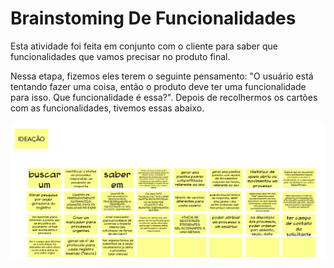 # Brainstoming De Funcionalidades

Esta atividade foi feita em conjunto com o cliente para saber que funcionalidades que vamos precisar no produto final.

Nessa etapa, fizemos eles terem o seguinte pensamento: "O usuário está tentando fazer uma coisa, então o produto deve ter uma funcionalidade para isso. Que funcionalidade é essa?". Depois de recolhermos os cartões com as funcionalidades, tivemos essas abaixo.

![Brainstrom](../assets/imgs/brainstorm.png)
